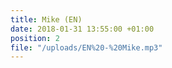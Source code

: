 ```yaml
---
title: Mike (EN)
date: 2018-01-31 13:55:00 +01:00
position: 2
file: "/uploads/EN%20-%20Mike.mp3"
---
```


